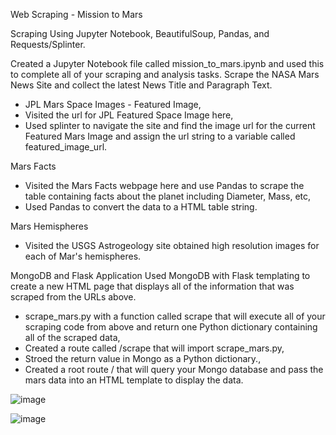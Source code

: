 Web Scraping - Mission to Mars

Scraping
Using Jupyter Notebook, BeautifulSoup, Pandas, and Requests/Splinter.

Created a Jupyter Notebook file called mission_to_mars.ipynb and used this to complete all of your scraping and analysis tasks. Scrape the NASA Mars News Site and collect the latest News Title and Paragraph Text.

- JPL Mars Space Images - Featured Image,
- Visited the url for JPL Featured Space Image here,
- Used splinter to navigate the site and find the image url for the current Featured Mars Image and assign the url string to a variable called featured_image_url.


Mars Facts
- Visited the Mars Facts webpage here and use Pandas to scrape the table containing facts about the planet including Diameter, Mass, etc,
- Used Pandas to convert the data to a HTML table string.


Mars Hemispheres
- Visited the USGS Astrogeology site obtained high resolution images for each of Mar's hemispheres.


MongoDB and Flask Application
Used MongoDB with Flask templating to create a new HTML page that displays all of the information that was scraped from the URLs above.

- scrape_mars.py with a function called scrape that will execute all of your scraping code from above and return one Python dictionary containing all of the scraped data,
- Created a route called /scrape that will import scrape_mars.py,
- Stroed the return value in Mongo as a Python dictionary.,
- Created a root route / that will query your Mongo database and pass the mars data into an HTML template to display the data.

![image](https://user-images.githubusercontent.com/63757160/109666738-17efb280-7b35-11eb-88fa-aaedbc732fa0.png)

![image](https://user-images.githubusercontent.com/63757160/109666793-250ca180-7b35-11eb-82dd-d6ccf331ee1e.png)

